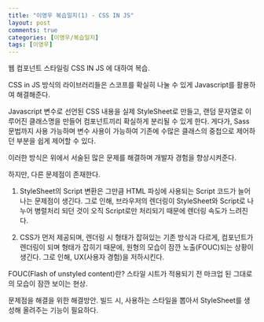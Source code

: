 ```yaml
---
title: "이영우 복습일지(1) - CSS IN JS"
layout: post
comments: true
categories: [이영우/복습일지]
tags: [이영우]
---
```


웹 컴포넌트 스타일링
CSS IN JS 에 대하여 복습.

CSS in JS 방식의 라이브러리들은 스코프를 확실히 나눌 수 있게 Javascript를 활용하여 해결해준다.

Javascript 변수로 선언된 CSS 내용을 실제 StyleSheet로 만들고, 랜덤 문자열로 이루어진 클래스명을 만들어 컴포넌트끼리 확실하게 분리될 수 있게 한다. 
게다가, Sass 문법까지 사용 가능하며 변수 사용이 가능하여 기존에 수많은 클래스의 중첩으로 제어하던 부분을 쉽게 제어할 수 있다.

이러한 방식은 위에서 서술된 많은 문제를 해결하며 개발자 경험을 향상시켜준다.

하지만, 다른 문제점이 존재한다.
1. StyleSheet의 Script 변환은 그만큼 HTML 파싱에 사용되는 Script 코드가 늘어나는 문제점이 생긴다.
그로 인해, 브라우저의 렌더링이 StyleSheet와 Script로 나누어 병렬처리 되던 것이 오직 Script로만 처리되기 때문에 렌더링 속도가 느려진다.

2. CSS가 먼저 제공되며, 렌더링 시 형태가 잡혀있는 기존 방식과 다르게, 컴포넌트가 렌더링이 되며 형태가 잡히기 때문에, 원형의 모습이 잠깐 노출(FOUC)되는 상황이 생긴다.
그로 인해, UX(사용자 경험)을 저하시킨다.

FOUC(Flash of unstyled content)란?
스타일 시트가 적용되기 전 마크업 된 그대로의 모습이 잠깐 보이는 현상.

문제점을 해결을 위한 해결방안.
빌드 시, 사용하는 스타일을 뽑아서 StyleSheet를 생성해 올려주는 기능이 필요하다.
